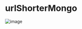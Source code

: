 # urlShorterMongo

![image](https://github.com/user-attachments/assets/07f75c39-7887-4faa-82fb-8cee6b655e9b)
